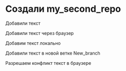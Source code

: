 # Создали my_second_repo

Добавили текст

Добавили текст через браузер

Добавим текст локально

Добавили текст в новой ветке New_branch

Разрешаем конфликт текст в браузере
